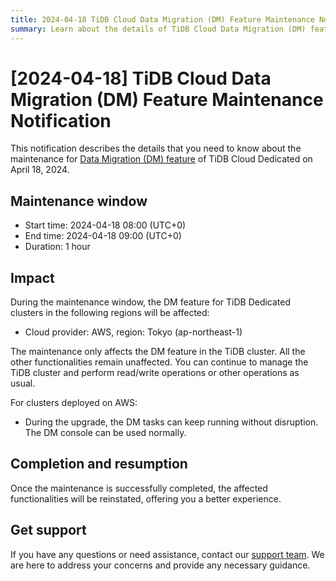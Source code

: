 ```yaml
---
title: 2024-04-18 TiDB Cloud Data Migration (DM) Feature Maintenance Notification
summary: Learn about the details of TiDB Cloud Data Migration (DM) feature maintenance on April 18, 2024, such as the maintenance window and impact.
---
```


# [2024-04-18] TiDB Cloud Data Migration (DM) Feature Maintenance Notification

This notification describes the details that you need to know about the maintenance for [Data Migration (DM) feature](/tidb-cloud/migrate-from-mysql-using-data-migration.md) of TiDB Cloud Dedicated on April 18, 2024.

## Maintenance window

- Start time: 2024-04-18 08:00 (UTC+0)
- End time: 2024-04-18 09:00 (UTC+0)
- Duration: 1 hour

## Impact

During the maintenance window, the DM feature for TiDB Dedicated clusters in the following regions will be affected:

- Cloud provider: AWS, region: Tokyo (ap-northeast-1)

The maintenance only affects the DM feature in the TiDB cluster. All the other functionalities remain unaffected. You can continue to manage the TiDB cluster and perform read/write operations or other operations as usual.

For clusters deployed on AWS:

- During the upgrade, the DM tasks can keep running without disruption. The DM console can be used normally.

## Completion and resumption

Once the maintenance is successfully completed, the affected functionalities will be reinstated, offering you a better experience.

## Get support

If you have any questions or need assistance, contact our [support team](/tidb-cloud/tidb-cloud-support.md). We are here to address your concerns and provide any necessary guidance.
